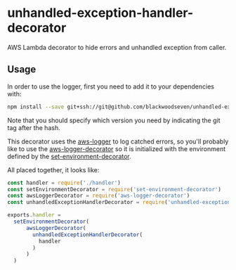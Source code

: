 # unhandled-exception-handler-decorator
AWS Lambda decorator to hide errors and unhandled exception from caller.

## Usage
In order to use the logger, first you need to add it to your dependencies with:
```bash
npm install --save git+ssh://git@github.com/blackwoodseven/unhandled-exception-handler-decorator.git#v1.0.0
```
Note that you should specify which version you need by indicating the git tag after the hash.

This decorator uses the [aws-logger](https://github.com/blackwoodseven/aws-logger) to log catched errors, so you'll probably like to use the [aws-logger-decorator](https://github.com/blackwoodseven/aws-logger-decorator) so it is initialized with the environment defined by the [set-environment-decorator](https://github.com/blackwoodseven/set-environment-decorator).

All placed together, it looks like:
```js
const handler = require('./handler')
const setEnvironmentDecorator = require('set-environment-decorator')
const awsLoggerDecorator = require('aws-logger-decorator')
const unhandledExceptionHandlerDecorator = require('unhandled-exception-handler-decorator')

exports.handler =
  setEnvironmentDecorator(
      awsLoggerDecorator(
        unhandledExceptionHandlerDecorator(
          handler
        )
      )
  )
```
